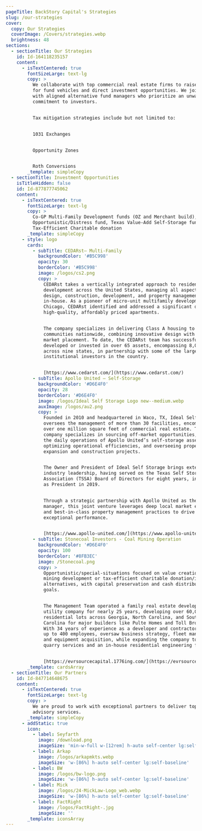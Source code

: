 ```yaml
---
pageTitle: BackStory Capital's Strategies
slug: /our-strategies
cover:
  copy: Our Strategies
  coverImage: /Covers/strategies.webp
  brightness: 48
sections:
  - sectionTitle: Our Strategies
    id: Id-164118235157
    content:
      - isTextCentered: true
        fontSizeLarge: text-lg
        copy: >
          We collaborate with top commercial real estate firms to raise capital
          for fund vehicles and direct investment opportunities. We join forces
          with aligned alternative fund managers who prioritize an unwavering
          commitment to investors.


          Tax mitigation strategies include but not limited to: 


          1031 Exchanges 


          Opportunity Zones


          Roth Conversions
        _template: simpleCopy
  - sectionTitle: Investment Opportunities
    isTitleHidden: false
    id: Id-877877745062
    content:
      - isTextCentered: true
        fontSizeLarge: text-lg
        copy: >
          Co-GP Multi-Family Development funds (OZ and Merchant build),
          Opportunistic/Distress fund, Texas Value-Add Self-Storage funds,
          Tax-Efficient Charitable donation
        _template: simpleCopy
      - style: logo
        cards:
          - subTitle: CEDARst– Multi-Family
            backgroundColor: '#B5C998'
            opacity: 30
            borderColor: '#B5C998'
            image: /logos/cs2.png
            copy: >
              CEDARst takes a vertically integrated approach to residential
              development across the United States, managing all aspects of
              design, construction, development, and property management
              in-house. As a pioneer of micro-unit multifamily development in
              Chicago, CEDARst identified and addressed a significant demand for
              high-quality, affordably priced apartments.


              The company specializes in delivering Class A housing to in-fill
              communities nationwide, combining innovative design with strategic
              market placement. To date, the CEDARst team has successfully
              developed or invested in over 65 assets, encompassing 8,000 units
              across nine states, in partnership with some of the largest
              institutional investors in the country.


              [https://www.cedarst.com/](https://www.cedarst.com/)
          - subTitle: Apollo United – Self-Storage
            backgroundColor: '#D6E4F0'
            opacity: 28
            borderColor: '#D6E4F0'
            image: /logos/Ideal Self Storage Logo new--medium.webp
            auxImage: /logos/au2.png
            copy: >
              Founded in 2010 and headquartered in Waco, TX, Ideal Self Storage
              oversees the management of more than 30 facilities, encompassing
              over one million square feet of commercial real estate. The
              company specializes in sourcing off-market opportunities, managing
              the daily operations of Apollo United’s self-storage assets,
              optimizing operational efficiencies, and overseeing property
              expansion and construction projects.


              The Owner and President of Ideal Self Storage brings extensive
              industry leadership, having served on the Texas Self Storage
              Association (TSSA) Board of Directors for eight years, including
              as President in 2019.


              Through a strategic partnership with Apollo United as the asset
              manager, this joint venture leverages deep local market expertise
              and best-in-class property management practices to drive
              exceptional performance.


              [https://www.apollo-united.com/](https://www.apollo-united.com/)
          - subTitle: Stonecoal Investors - Coal Mining Operation
            backgroundColor: '#D6E4F0'
            opacity: 100
            borderColor: '#8FB3EC'
            image: /Stonecoal.png
            copy: >
              Opportunistic/special-situations focused on value creation via
              mining development or tax-efficient charitable donation/investment
              alternatives, with capital preservation and cash distribution
              goals.


              The Management Team operated a family real estate development and
              utility company for nearly 25 years, developing over 60,000
              residential lots across Georgia, North Carolina, and South
              Carolina for major builders like Pulte Homes and Toll Brothers.
              With 34 years of experience as a developer and contractor, managed
              up to 400 employees, oversaw business strategy, fleet management,
              and equipment acquisition, while expanding the company to include
              quarry services and an in-house residential engineering firm.


              [https://evrsourcecapital.1776ing.com/](https://evrsourcecapital.1776ing.com/)
        _template: cardsArray
  - sectionTitle: Our Partners
    id: Id-847714648675
    content:
      - isTextCentered: true
        fontSizeLarge: text-lg
        copy: >
          We are proud to work with exceptional partners to deliver top-tier
          advisory services.
        _template: simpleCopy
      - addStatic: true
        icon:
          - label: Seyfarth
            image: /download.png
            imageSize: 'min-w-full w-[12rem] h-auto self-center lg:self-baseline'
          - label: Arkap
            image: /logos/arkapmkts.webp
            imageSize: 'w-[86%] h-auto self-center lg:self-baseline'
          - label: BW
            image: /logos/bw-logo.png
            imageSize: 'w-[86%] h-auto self-center lg:self-baseline'
          - label: Mick
            image: /logos/24-MickLaw-Logo_web.webp
            imageSize: 'w-[86%] h-auto self-center lg:self-baseline'
          - label: FactRight
            image: /logos/FactRight-.jpg
            imageSize: ''
        _template: iconsArray
---
```



